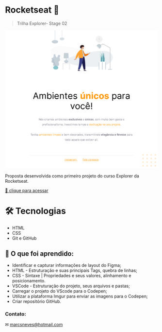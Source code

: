 # Rocketseat 🚀

> Trilha Explorer- Stage 02

![preview](/images/preview_projeto_1.png)

Proposta desenvolvida como primeiro projeto do curso Explorer da Rocketseat.

[🔗 clique para acessar](https://github.com/marcelosnows/Projeto_1_Stage-02)


# 🛠 Tecnologias

* HTML
* CSS
* Git e GitHub

## 🤯 O que foi aprendido:

- Identificar e capturar informações de layout do Figma;
- HTML - Estruturação e suas principais Tags, quebra de linhas;
- CSS - Sintaxe | Propriedades e seus valores, alinhamento e posicionamento.
- VSCode - Estruturação do projeto, seus arquivos e pastas;
- Carregar o projeto do VScode para o Codepen;
- Utilizar a plataforma Imgur para enviar as imagens para o Codepen;
- Criar repositório GitHub.

### Contato:

✉ marcsneves@hotmail.com
